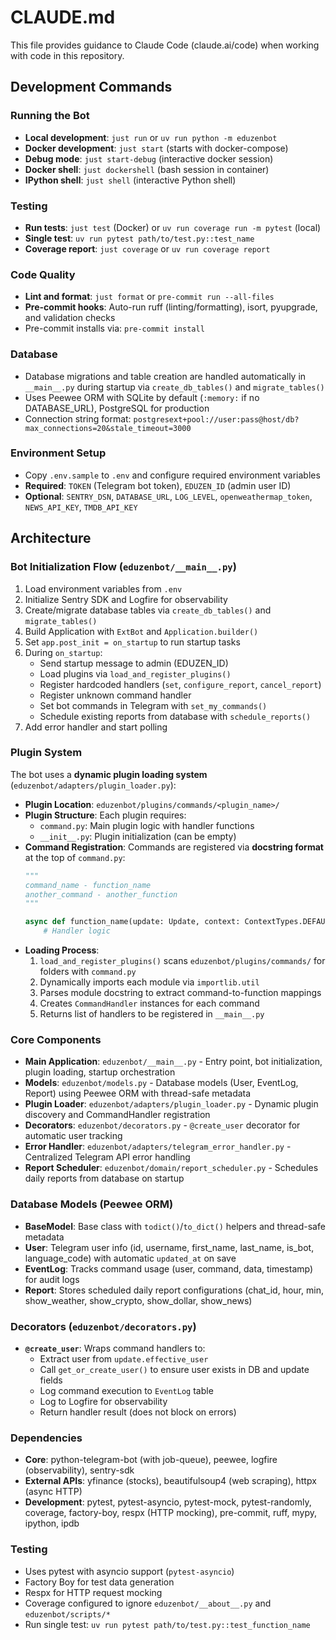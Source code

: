 # CLAUDE.md

This file provides guidance to Claude Code (claude.ai/code) when working with code in this repository.

## Development Commands

### Running the Bot
- **Local development**: `just run` or `uv run python -m eduzenbot`
- **Docker development**: `just start` (starts with docker-compose)
- **Debug mode**: `just start-debug` (interactive docker session)
- **Docker shell**: `just dockershell` (bash session in container)
- **IPython shell**: `just shell` (interactive Python shell)

### Testing
- **Run tests**: `just test` (Docker) or `uv run coverage run -m pytest` (local)
- **Single test**: `uv run pytest path/to/test.py::test_name`
- **Coverage report**: `just coverage` or `uv run coverage report`

### Code Quality
- **Lint and format**: `just format` or `pre-commit run --all-files`
- **Pre-commit hooks**: Auto-run ruff (linting/formatting), isort, pyupgrade, and validation checks
- Pre-commit installs via: `pre-commit install`

### Database
- Database migrations and table creation are handled automatically in `__main__.py` during startup via `create_db_tables()` and `migrate_tables()`
- Uses Peewee ORM with SQLite by default (`:memory:` if no DATABASE_URL), PostgreSQL for production
- Connection string format: `postgresext+pool://user:pass@host/db?max_connections=20&stale_timeout=3000`

### Environment Setup
- Copy `.env.sample` to `.env` and configure required environment variables
- **Required**: `TOKEN` (Telegram bot token), `EDUZEN_ID` (admin user ID)
- **Optional**: `SENTRY_DSN`, `DATABASE_URL`, `LOG_LEVEL`, `openweathermap_token`, `NEWS_API_KEY`, `TMDB_API_KEY`

## Architecture

### Bot Initialization Flow (`eduzenbot/__main__.py`)
1. Load environment variables from `.env`
2. Initialize Sentry SDK and Logfire for observability
3. Create/migrate database tables via `create_db_tables()` and `migrate_tables()`
4. Build Application with `ExtBot` and `Application.builder()`
5. Set `app.post_init = on_startup` to run startup tasks
6. During `on_startup`:
   - Send startup message to admin (EDUZEN_ID)
   - Load plugins via `load_and_register_plugins()`
   - Register hardcoded handlers (`set`, `configure_report`, `cancel_report`)
   - Register unknown command handler
   - Set bot commands in Telegram with `set_my_commands()`
   - Schedule existing reports from database with `schedule_reports()`
7. Add error handler and start polling

### Plugin System
The bot uses a **dynamic plugin loading system** (`eduzenbot/adapters/plugin_loader.py`):

- **Plugin Location**: `eduzenbot/plugins/commands/<plugin_name>/`
- **Plugin Structure**: Each plugin requires:
  - `command.py`: Main plugin logic with handler functions
  - `__init__.py`: Plugin initialization (can be empty)
- **Command Registration**: Commands are registered via **docstring format** at the top of `command.py`:
  ```python
  """
  command_name - function_name
  another_command - another_function
  """

  async def function_name(update: Update, context: ContextTypes.DEFAULT_TYPE):
      # Handler logic
  ```
- **Loading Process**:
  1. `load_and_register_plugins()` scans `eduzenbot/plugins/commands/` for folders with `command.py`
  2. Dynamically imports each module via `importlib.util`
  3. Parses module docstring to extract command-to-function mappings
  4. Creates `CommandHandler` instances for each command
  5. Returns list of handlers to be registered in `__main__.py`

### Core Components
- **Main Application**: `eduzenbot/__main__.py` - Entry point, bot initialization, plugin loading, startup orchestration
- **Models**: `eduzenbot/models.py` - Database models (User, EventLog, Report) using Peewee ORM with thread-safe metadata
- **Plugin Loader**: `eduzenbot/adapters/plugin_loader.py` - Dynamic plugin discovery and CommandHandler registration
- **Decorators**: `eduzenbot/decorators.py` - `@create_user` decorator for automatic user tracking
- **Error Handler**: `eduzenbot/adapters/telegram_error_handler.py` - Centralized Telegram API error handling
- **Report Scheduler**: `eduzenbot/domain/report_scheduler.py` - Schedules daily reports from database on startup

### Database Models (Peewee ORM)
- **BaseModel**: Base class with `todict()`/`to_dict()` helpers and thread-safe metadata
- **User**: Telegram user info (id, username, first_name, last_name, is_bot, language_code) with automatic `updated_at` on save
- **EventLog**: Tracks command usage (user, command, data, timestamp) for audit logs
- **Report**: Stores scheduled daily report configurations (chat_id, hour, min, show_weather, show_crypto, show_dollar, show_news)

### Decorators (`eduzenbot/decorators.py`)
- **`@create_user`**: Wraps command handlers to:
  - Extract user from `update.effective_user`
  - Call `get_or_create_user()` to ensure user exists in DB and update fields
  - Log command execution to `EventLog` table
  - Log to Logfire for observability
  - Return handler result (does not block on errors)

### Dependencies
- **Core**: python-telegram-bot (with job-queue), peewee, logfire (observability), sentry-sdk
- **External APIs**: yfinance (stocks), beautifulsoup4 (web scraping), httpx (async HTTP)
- **Development**: pytest, pytest-asyncio, pytest-mock, pytest-randomly, coverage, factory-boy, respx (HTTP mocking), pre-commit, ruff, mypy, ipython, ipdb

### Testing
- Uses pytest with asyncio support (`pytest-asyncio`)
- Factory Boy for test data generation
- Respx for HTTP request mocking
- Coverage configured to ignore `eduzenbot/__about__.py` and `eduzenbot/scripts/*`
- Run single test: `uv run pytest path/to/test.py::test_function_name`

